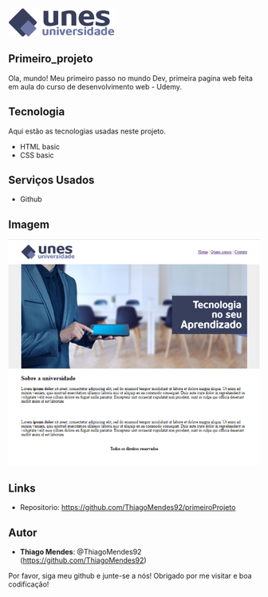 ![Logo do projeto](https://github.com/ThiagoMendes92/primeiroProjeto/blob/main/readme_images/logo.png)
 
## Primeiro_projeto
 
Ola, mundo!
Meu primeiro passo no mundo Dev, primeira pagina web feita em aula do curso de desenvolvimento web - Udemy. 
 
 
## Tecnologia 
 
Aqui estão as tecnologias usadas neste projeto.
 
* HTML basic
* CSS basic
 
 
## Serviços Usados
 
* Github
 
 


## Imagem
 
![Home](https://github.com/ThiagoMendes92/primeiroProjeto/blob/main/readme_images/projeto.png)
 
 

## Links
 
  - Repositorio: https://github.com/ThiagoMendes92/primeiroProjeto
 
 

## Autor
 
* **Thiago Mendes**: @ThiagoMendes92 (https://github.com/ThiagoMendes92)
 
 
Por favor, siga meu github e junte-se a nós!
Obrigado por me visitar e boa codificação!